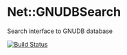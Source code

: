 # Net::GNUDBSearch

Search interface to GNUDB database

[![Build Status](https://travis-ci.org/thedumbterminal/Net-GNUDBSearch.svg?branch=master)](https://travis-ci.org/thedumbterminal/Net-GNUDBSearch)
